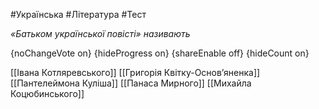#Українська #Література #Тест

*«Батьком української повісті» називають*

{noChangeVote on}
{hideProgress on}
{shareEnable off}
{hideCount on}

[[Івана Котляревського]]
[[Григорія Квітку-Основ’яненка]]
[[Пантелеймона Куліша]]
[[Панаса Мирного]]
[[Михайла Коцюбинського]]
